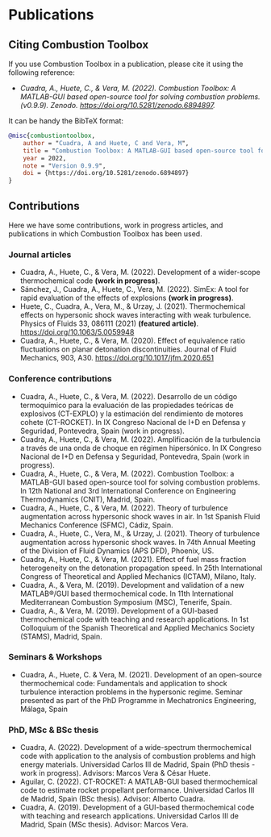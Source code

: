 # Publications

## Citing Combustion Toolbox

If you use Combustion Toolbox in a publication, please cite it using the following reference:


* *Cuadra, A., Huete, C., & Vera, M. (2022). Combustion Toolbox: A MATLAB-GUI based open-source tool for solving combustion problems. (v0.9.9). Zenodo. https://doi.org/10.5281/zenodo.6894897.*

It can be handy the BibTeX format:

```bibtex
@misc{combustiontoolbox,
    author = "Cuadra, A and Huete, C and Vera, M",
    title = "Combustion Toolbox: A MATLAB-GUI based open-source tool for solving combustion problems",
    year = 2022,
    note = "Version 0.9.9",
    doi = {https://doi.org/10.5281/zenodo.6894897}
}
```

## Contributions

Here we have some contributions, work in progress articles, and publications in which Combustion Toolbox has been used.

### Journal articles

* Cuadra, A., Huete, C., & Vera, M. (2022). Development of a wider-scope thermochemical code **(work in progress)**.
* Sánchez, J., Cuadra, A., Huete, C., Vera, M. (2022). SimEx: A tool for rapid evaluation of the effects of explosions **(work in progress)**.
* Huete, C., Cuadra, A., Vera, M., & Urzay, J. (2021). Thermochemical effects on hypersonic shock
waves interacting with weak turbulence. Physics of Fluids 33, 086111 (2021) **(featured article)**.
https://doi.org/10.1063/5.0059948
* Cuadra, A., Huete, C., & Vera, M. (2020). Effect of equivalence ratio fluctuations on planar detonation
discontinuities. Journal of Fluid Mechanics, 903, A30. https://doi.org/10.1017/jfm.2020.651

### Conference contributions

* Cuadra, A., Huete, C., & Vera, M. (2022). Desarrollo de un código termoquímico para la evaluación de las propiedades teóricas de explosivos (CT-EXPLO) y la estimación del rendimiento de motores cohete (CT-ROCKET). In IX Congreso Nacional de I+D en Defensa y Seguridad, Pontevedra, Spain (work in progress).
* Cuadra, A., Huete, C., & Vera, M. (2022). Amplificación de la turbulencia a través de una onda de choque en régimen hipersónico. In IX Congreso Nacional de I+D en Defensa y Seguridad, Pontevedra, Spain (work in progress).
* Cuadra, A., Huete, C., & Vera, M. (2022). Combustion Toolbox: a MATLAB-GUI based open-source tool for solving combustion problems. In 12th National and 3rd International Conference on Engineering Thermodynamics (CNIT), Madrid, Spain.
* Cuadra, A., Huete, C., & Vera, M. (2022). Theory of turbulence augmentation across hypersonic shock waves in air. In 1st Spanish Fluid Mechanics Conference (SFMC), Cádiz, Spain.
* Cuadra, A., Huete, C., Vera, M., & Urzay, J. (2021). Theory of turbulence augmentation across hypersonic shock waves. In 74th Annual Meeting of the Division of Fluid Dynamics (APS DFD), Phoenix, US.
* Cuadra, A., Huete, C., & Vera, M. (2021). Effect of fuel mass fraction heterogeneity on the detonation propagation speed. In 25th International Congress of Theoretical and Applied Mechanics (ICTAM), Milano, Italy.
* Cuadra, A., & Vera, M. (2019). Development and validation of a new MATLAB®/GUI based thermochemical code. In 11th International Mediterranean Combustion Symposium (MSC), Tenerife, Spain.
* Cuadra, A., & Vera, M. (2019). Development of a GUI-based thermochemical code with teaching and research applications. In 1st Colloquium of the Spanish Theoretical and Applied Mechanics Society (STAMS), Madrid, Spain.

### Seminars & Workshops

* Cuadra, A., Huete, C. & Vera, M. (2021). Development of an open-source thermochemical code: Fundamentals and application to shock turbulence interaction problems in the hypersonic regime. Seminar presented as part of the PhD Programme in Mechatronics Engineering, Málaga, Spain

### PhD, MSc & BSc thesis

* Cuadra, A. (2022). Development of a wide-spectrum thermochemical code with application to the analysis of combustion problems and high energy materials. Universidad Carlos III de Madrid, Spain (PhD thesis - work in progress). Advisors: Marcos Vera & César Huete.
* Aguilar, C. (2022). CT-ROCKET: A MATLAB-GUI based thermochemical code to estimate rocket propellant performance. Universidad Carlos III de Madrid, Spain (BSc thesis). Advisor: Alberto Cuadra.
* Cuadra, A. (2019). Development of a GUI-based thermochemical code with teaching and research applications. Universidad Carlos III de Madrid, Spain (MSc thesis). Advisor: Marcos Vera.


